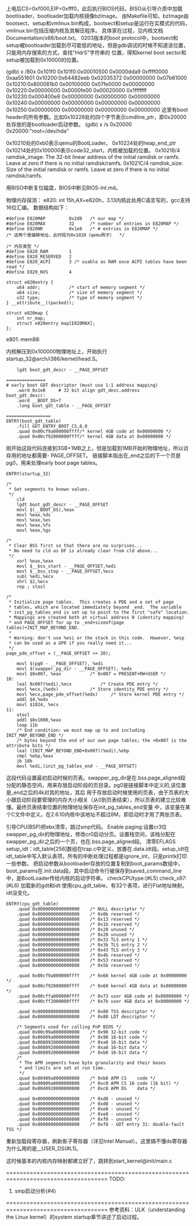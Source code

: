 上电后CS=0xf000,EIP=0xfff0，此后执行BIOS代码，BISO从引导介质中加载bootloader，bootloader加载内核镜像bzImage。
由Makefile可知，bzImage由bootsect、setup和vmlinux.bin构成，bootsect和setup是运行在实模式的代码，vmlinux.bin包括压缩内核及其解压程序。
具体家在过程，见内核文档Documentation/x86/boot.txt。
0203版本的boot protocol中，bootsect和setup被bootloader加载到尽可能低的地址，但是gdb调试的时候不知道该位置，只能用内存搜索的方式，查找"HdrS"字符串的
位置，得知kernel boot sector和setup被加载到0x10000的位置。

(gdb) x /80x 0x101f0
0x101f0:0x00010500 0x0000dda9 0xffff0000 0xaa551601
0x10200:0x64482eeb 0x02035372 0x00000000 0x07b61000
0x10210:0x800081b0 0x00100000 0x07fe0000 0x00000000
0x10220:0x00000000 0x0000fe00 0x00020000 0x1fffffff
0x10230:0x000400e8 0x00000000 0x00000000 0x00000000
0x10240:0x00000000 0x00000000 0x00000000 0x00000000
0x10250:0x00000000 0x00000000 0x00000000 0x00000000
这里有boot header的所有参数。比如0x10228处的四个字节表示cmdline_ptr，即0x20000处存放的是bootloader启动参数。
(gdb) x /s 0x20000
0x20000:"root=/dev/hda"

0x10210处的0xb0表示qemu的BootLoader。
0x10224处的heap_end_ptr
0x10214处的0x100000表示code32_start，内核被加载的位置。
0x10218/4 ramdisk_image: The 32-bit linear address of the initial ramdisk or ramfs.  Leave at zero if there is no initial ramdisk/ramfs.
0x1021C/4 ramdisk_size:  Size of the initial ramdisk or ramfs.  Leave at zero if there is no initial ramdisk/ramfs.

用BISO中断复位磁盘，BIOS中断见BIOS-int.md。

物理内存探测：
e820: int 15h,AX=e820h，3.13内核此处用C语言写的，gcc支持16位汇编。
数据结构如下：
```
#define E820MAP			0x2d0	/* our map */
#define E820MAX			32		/* number of entries in E820MAP */
#define E820NR			0x1e8	/* # entries in E820MAP */
/* 这两个是偏移地址，此时段为0x1020（qemu例子）  */

/* 内存类型 */
#define E820_RAM		1
#define E820_RESERVED	2
#define E820_ACPI		3 /* usable as RAM once ACPI tables have been read */
#define E820_NVS		4

struct e820entry {
	u64 addr;			/* start of memory segment */
	u64 size;			/* size of memory segment */
	u32 type;			/* type of memory segment */
} __attribute__((packed));

struct e820map {
    int nr_map;
	struct e820entry map[E820MAX];
};

```
e801:
mem88:



内核解压到0x100000物理地址上，开始执行startup_32@arch/i386/kernel/head.S。
```
	lgdt boot_gdt_descr - __PAGE_OFFSET

===============
# early boot GDT descriptor (must use 1:1 address mapping)
	.word 0x1e8		# 32 bit align gdt_desc.address
boot_gdt_descr:
	.word __BOOT_DS+7
	.long boot_gdt_table - __PAGE_OFFSET

=================
ENTRY(boot_gdt_table)
	.fill GDT_ENTRY_BOOT_CS,8,0
	.quad 0x00cf9a000000ffff/* kernel 4GB code at 0x00000000 */
	.quad 0x00cf92000000ffff/* kernel 4GB data at 0x00000000 */

```
刚开始这段代码连接到3GB+1MB之上，但是加载到1MB开始的物理地址，所以访存用的地址都需要- PAGE_OFFSET。
链接脚本指出在_end之后的下一个页是pg0，用来处理early boot page tables。

```
ENTRY(startup_32)

/*
 * Set segments to known values.
 */
	cld
	lgdt boot_gdt_descr - __PAGE_OFFSET
	movl $(__BOOT_DS),%eax
	movl %eax,%ds
	movl %eax,%es
	movl %eax,%fs
	movl %eax,%gs

/*
 * Clear BSS first so that there are no surprises...
 * No need to cld as DF is already clear from cld above...
 */
	xorl %eax,%eax
	movl $__bss_start - __PAGE_OFFSET,%edi
	movl $__bss_stop - __PAGE_OFFSET,%ecx
	subl %edi,%ecx
	shrl $2,%ecx
	rep ; stosl

/*
 * Initialize page tables.  This creates a PDE and a set of page
 * tables, which are located immediately beyond _end.  The variable
 * init_pg_tables_end is set up to point to the first "safe" location.
 * Mappings are created both at virtual address 0 (identity mapping)
 * and PAGE_OFFSET for up to _end+sizeof(page tables)+INIT_MAP_BEYOND_END.
 *
 * Warning: don't use %esi or the stack in this code.  However, %esp
 * can be used as a GPR if you really need it...
 */
page_pde_offset = (__PAGE_OFFSET >> 20);

	movl $(pg0 - __PAGE_OFFSET), %edi
	movl $(swapper_pg_dir - __PAGE_OFFSET), %edx
	movl $0x007, %eax			/* 0x007 = PRESENT+RW+USER */
10:
	leal 0x007(%edi),%ecx			/* Create PDE entry */
	movl %ecx,(%edx)			/* Store identity PDE entry */
	movl %ecx,page_pde_offset(%edx)		/* Store kernel PDE entry */
	addl $4,%edx
	movl $1024, %ecx
11:
	stosl
	addl $0x1000,%eax
	loop 11b
	/* End condition: we must map up to and including INIT_MAP_BEYOND_END */
	/* bytes beyond the end of our own page tables; the +0x007 is the attribute bits */
	leal (INIT_MAP_BEYOND_END+0x007)(%edi),%ebp
	cmpl %ebp,%eax
	jb 10b
	movl %edi,(init_pg_tables_end - __PAGE_OFFSET)

```
这段代码设置最初启动时候的页表。swapper_pg_dir是在.bss.page_aligned段分配的静态空间，用来存放启动阶段的页目录。pg0是链接脚本中定义的,该位置是_end之后的4k对其的地址，其后
用于存放启动时候使用的页表，由于页表的大小跟启动阶段要管理的内存大小相关（从0到页表结束），所以页表的建立比较难懂。最终页表结束位置的物理地址保存在init_pg_tables_end变量
中，该变量在某个C文件中定义。在2.6.10内核中该地址不超过8M，即启动时才用了两张页表。

引导CPU(BSP)把ebx清零，跳过smp代码。
Enable paging:设置cr3位swapper_pg_dir的物理地址，修改cr0启动分页。设置栈空间，该栈分配在swapper_pg_dir之后的一个页，也在.bss.page_aligned段。
清零EFLAGS
setup_idt：idt_table[256]数组在trap.c中定义，放置在.data.idt段。setup_idt在idt_table中写入默认表项，所有的中断处理过程都是ignore_int，只是printk打印一些参数。
把启动参数从bootloader存放的位置复制到boot_params数组中，boot_params在.init.data段。其中启动命令行被保存到saved_command_line中，是BootLoader传给内核的启动字符串。
checkCPUtype:(#L5)
check_x87:(#L6)
加载新的gdt和idt:使用cpu_gdt_table，有32个表项，进行Flat地址映射。idt没变化。
```
ENTRY(cpu_gdt_table)
	.quad 0x0000000000000000	/* NULL descriptor */
	.quad 0x0000000000000000	/* 0x0b reserved */
	.quad 0x0000000000000000	/* 0x13 reserved */
	.quad 0x0000000000000000	/* 0x1b reserved */
	.quad 0x0000000000000000	/* 0x20 unused */
	.quad 0x0000000000000000	/* 0x28 unused */
	.quad 0x0000000000000000	/* 0x33 TLS entry 1 */
	.quad 0x0000000000000000	/* 0x3b TLS entry 2 */
	.quad 0x0000000000000000	/* 0x43 TLS entry 3 */
	.quad 0x0000000000000000	/* 0x4b reserved */
	.quad 0x0000000000000000	/* 0x53 reserved */
	.quad 0x0000000000000000	/* 0x5b reserved */

	.quad 0x00cf9a000000ffff	/* 0x60 kernel 4GB code at 0x00000000 */
	.quad 0x00cf92000000ffff	/* 0x68 kernel 4GB data at 0x00000000 */
	.quad 0x00cffa000000ffff	/* 0x73 user 4GB code at 0x00000000 */
	.quad 0x00cff2000000ffff	/* 0x7b user 4GB data at 0x00000000 */

	.quad 0x0000000000000000	/* 0x80 TSS descriptor */
	.quad 0x0000000000000000	/* 0x88 LDT descriptor */

	/* Segments used for calling PnP BIOS */
	.quad 0x00c09a0000000000	/* 0x90 32-bit code */
	.quad 0x00809a0000000000	/* 0x98 16-bit code */
	.quad 0x0080920000000000	/* 0xa0 16-bit data */
	.quad 0x0080920000000000	/* 0xa8 16-bit data */
	.quad 0x0080920000000000	/* 0xb0 16-bit data */
	/*
	 * The APM segments have byte granularity and their bases
	 * and limits are set at run time.
	 */
	.quad 0x00409a0000000000	/* 0xb8 APM CS    code */
	.quad 0x00009a0000000000	/* 0xc0 APM CS 16 code (16 bit) */
	.quad 0x0040920000000000	/* 0xc8 APM DS    data */

	.quad 0x0000000000000000	/* 0xd0 - unused */
	.quad 0x0000000000000000	/* 0xd8 - unused */
	.quad 0x0000000000000000	/* 0xe0 - unused */
	.quad 0x0000000000000000	/* 0xe8 - unused */
	.quad 0x0000000000000000	/* 0xf0 - unused */
	.quad 0x0000000000000000	/* 0xf8 - GDT entry 31: double-fault TSS */
```

重新加载段寄存器，刷新影子寄存器（详见Intel Manual）。这里搞不懂ds寄存器为什么用的是__USER_DS(#L1)。

这时候基本的内核内存映射都建立好了，跳转到start_kernel@init/main.c

====================================================================================
TODO: 
1. smp启动分析(#4)

====================================================================================
参考资料：ULK（understanding the Linux kernel）的system startup章节讲述了启动过程。
